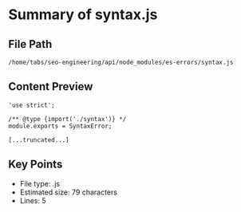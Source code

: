 # Summary of syntax.js
  
## File Path
`/home/tabs/seo-engineering/api/node_modules/es-errors/syntax.js`

## Content Preview
```
'use strict';

/** @type {import('./syntax')} */
module.exports = SyntaxError;

[...truncated...]
```

## Key Points
- File type: .js
- Estimated size: 79 characters
- Lines: 5
